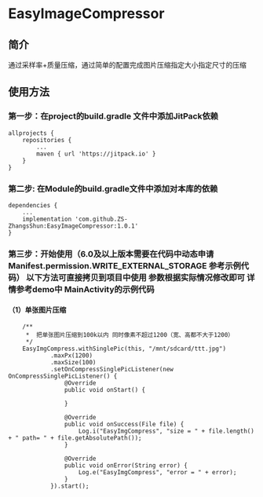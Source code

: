 # EasyImageCompressor
## 简介

 通过采样率+质量压缩，通过简单的配置完成图片压缩指定大小指定尺寸的压缩

## 使用方法

### 第一步：在project的build.gradle 文件中添加JitPack依赖

    allprojects {
        repositories {
            ...
            maven { url 'https://jitpack.io' }
        }
    }

### 第二步: 在Module的build.gradle文件中添加对本库的依赖

    dependencies {
        ...
        implementation 'com.github.ZS-ZhangsShun:EasyImageCompressor:1.0.1'
    }


### 第三步：开始使用（6.0及以上版本需要在代码中动态申请Manifest.permission.WRITE_EXTERNAL_STORAGE 参考示例代码） 以下方法可直接拷贝到项目中使用 参数根据实际情况修改即可 详情参考demo中 MainActivity的示例代码

#### （1）单张图片压缩

        /**
         *  把单张图片压缩到100k以内 同时像素不超过1200（宽、高都不大于1200）
         */
        EasyImgCompress.withSinglePic(this, "/mnt/sdcard/ttt.jpg")
                .maxPx(1200)
                .maxSize(100)
                .setOnCompressSinglePicListener(new OnCompressSinglePicListener() {
                    @Override
                    public void onStart() {

                    }

                    @Override
                    public void onSuccess(File file) {
                        Log.i("EasyImgCompress", "size = " + file.length() + " path= " + file.getAbsolutePath());
                    }

                    @Override
                    public void onError(String error) {
                        Log.e("EasyImgCompress", "error = " + error);
                    }
                }).start();


